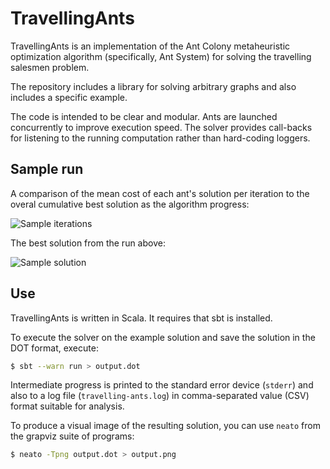 TravellingAnts
==============

TravellingAnts is an implementation of the Ant Colony metaheuristic optimization algorithm (specifically, Ant System) for solving the travelling salesmen problem.

The repository includes a library for solving arbitrary graphs and also includes a specific example.

The code is intended to be clear and modular. Ants are launched concurrently to improve execution speed. The solver provides call-backs for listening to the running computation rather than hard-coding loggers.

## Sample run

A comparison of the mean cost of each ant's solution per iteration to the overal cumulative best solution as the algorithm progress:

![Sample iterations](https://raw.github.com/hakuch/TravellingAnts/master/sample/sample-iterations.png)

The best solution from the run above:

![Sample solution](https://raw.github.com/hakuch/TravellingAnts/master/sample/sample.png)

## Use

TravellingAnts is written in Scala. It requires that sbt is installed.

To execute the solver on the example solution and save the solution in the DOT format, execute:

```bash
$ sbt --warn run > output.dot
```

Intermediate progress is printed to the standard error device (`stderr`) and also to a log file (`travelling-ants.log`) in comma-separated value (CSV) format suitable for analysis.

To produce a visual image of the resulting solution, you can use `neato` from the grapviz suite of programs:

```bash
$ neato -Tpng output.dot > output.png
```
